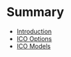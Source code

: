 # Summary

* [Introduction](README.md)
* [ICO Options](ico-options.md)
* [ICO Models](ico-models.md)

